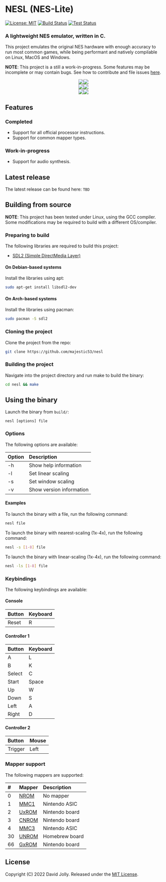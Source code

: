 # NESL (NES-Lite)

[![License: MIT](https://shields.io/badge/license-MIT-blue.svg?style=flat)](LICENSE.md) [![Build Status](https://github.com/majestic53/nesl/workflows/Build/badge.svg)](https://github.com/majestic53/nesl/actions/workflows/build.yml) [![Test Status](https://github.com/majestic53/nesl/workflows/Test/badge.svg)](https://github.com/majestic53/nesl/actions/workflows/test.yml)

### A lightweight NES emulator, written in C.

This project emulates the original NES hardware with enough accuracy to run most common games, while being performant and natively compilable on Linux, MacOS and Windows.

__NOTE__: This project is a still a work-in-progress. Some features may be incomplete or may contain bugs. See how to contribute and file issues [here](CONTRIBUTING.md#places-to-contribute).

<p align="center">
    <img src=docs/demo0.png><img src=docs/demo1.png>
    <br/>
    <img src=docs/demo2.png><img src=docs/demo3.png>
    <br/>
    <img src=docs/demo4.png><img src=docs/demo5.png>
</p>

## Features

### Completed

* Support for all official processor instructions.
* Support for common mapper types.

### Work-in-progress

* Support for audio synthesis.

## Latest release

The latest release can be found here: `TBD`

## Building from source

__NOTE__: This project has been tested under Linux, using the GCC compiler. Some modifications may be required to build with a different OS/compiler.

### Preparing to build

The following libraries are required to build this project:
* [SDL2 (Simple DirectMedia Layer)](https://wikipedia.org/wiki/Simple_DirectMedia_Layer)

#### On Debian-based systems

Install the libraries using apt:

```bash
sudo apt-get install libsdl2-dev
```

#### On Arch-based systems

Install the libraries using pacman:

```bash
sudo pacman -S sdl2
```

### Cloning the project

Clone the project from the repo:

```bash
git clone https://github.com/majestic53/nesl
```

### Building the project

Navigate into the project directory and run make to build the binary:

```bash
cd nesl && make
```

## Using the binary

Launch the binary from `build/`:

```
nesl [options] file
```

### Options

The following options are available:

|Option|Description             |
|:-----|:-----------------------|
|-h    |Show help information   |
|-l    |Set linear scaling      |
|-s    |Set window scaling      |
|-v    |Show version information|

#### Examples

To launch the binary with a file, run the following command:

```bash
nesl file
```

To launch the binary with nearest-scaling (1x-4x), run the following command:

```bash
nesl -s [1-8] file
```

To launch the binary with linear-scaling (1x-4x), run the following command:

```bash
nesl -ls [1-8] file
```

### Keybindings

The following keybindings are available:

#### Console

|Button    |Keyboard|
|:---------|:-------|
|Reset     |R       |

#### Controller 1

|Button |Keyboard|
|:------|:-------|
|A      |L       |
|B      |K       |
|Select |C       |
|Start  |Space   |
|Up     |W       |
|Down   |S       |
|Left   |A       |
|Right  |D       |

#### Controller 2

|Button |Mouse|
|:------|:----|
|Trigger|Left |

### Mapper support

The following mappers are supported:

|# |Mapper                                                            |Description   |
|:-|:-----------------------------------------------------------------|:-------------|
|0 |[NROM](https://wiki.nesdev.org/w/index.php?title=INES_Mapper_000) |No mapper     |
|1 |[MMC1](https://wiki.nesdev.org/w/index.php?title=INES_Mapper_001) |Nintendo ASIC |
|2 |[UxROM](https://wiki.nesdev.org/w/index.php?title=INES_Mapper_002)|Nintendo board|
|3 |[CNROM](https://wiki.nesdev.org/w/index.php?title=INES_Mapper_003)|Nintendo board|
|4 |[MMC3](https://wiki.nesdev.org/w/index.php?title=INES_Mapper_004) |Nintendo ASIC |
|30|[UNROM](https://wiki.nesdev.org/w/index.php?title=INES_Mapper_030)|Homebrew board|
|66|[GxROM](https://wiki.nesdev.org/w/index.php?title=INES_Mapper_066)|Nintendo board|

## License

Copyright (C) 2022 David Jolly. Released under the [MIT License](LICENSE.md).
